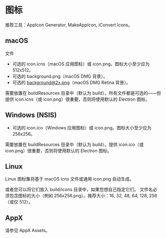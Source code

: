 # 图标

推荐工具：AppIcon Generator, MakeAppIcon, iConvert Icons。

## macOS

文件

- 可选的 icon.icns（macOS 应用图标）或 icon.png。图标大小至少应为 512x512。
- 可选的 background.png（macOS DMG 背景）。
- 可选的 background@2x.png（macOS DMG Retina 背景）。

需要放置在 buildResources 目录中（默认为 build）。所有文件都是可选的——但提供 icon.icns（或 icon.png）很重要，否则将使用默认的 Electron 图标。

## Windows (NSIS)

- 可选的 icon.ico（Windows 应用图标）或 icon.png。图标大小至少应为 256x256。

需要放置在 buildResources 目录中（默认为 build）。提供 icon.ico（或 icon.png）很重要，否则将使用默认的 Electron 图标。

## Linux

Linux 图标集将基于 macOS icns 文件或通用 icon.png 自动生成。

或者您可以将它们放入 build/icons 目录中，如果您想自己指定它们。
文件名必须包含图标的大小（例如 256x256.png）。推荐大小：16, 32, 48, 64, 128, 256（或仅 512）。

## AppX

请参见 AppX Assets。